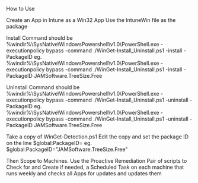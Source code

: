How to Use

Create an App in Intune as a Win32 App
Use the IntuneWin file as the package

Install Command should be
%windir%\SysNative\WindowsPowershell\v1.0\PowerShell.exe -executionpolicy bypass -command ./WinGet-Install_Uninstall.ps1 -install -PackageID <PackageID>
eg.
%windir%\SysNative\WindowsPowershell\v1.0\PowerShell.exe -executionpolicy bypass -command ./WinGet-Install_Uninstall.ps1 -install -PackageID JAMSoftware.TreeSize.Free

UnInstall Command should be
%windir%\SysNative\WindowsPowershell\v1.0\PowerShell.exe -executionpolicy bypass -command ./WinGet-Install_Uninstall.ps1 -uninstall -PackageID <PackageID>
eg.
%windir%\SysNative\WindowsPowershell\v1.0\PowerShell.exe -executionpolicy bypass -command ./WinGet-Install_Uninstall.ps1 -uninstall -PackageID JAMSoftware.TreeSize.Free

Take a copy of WinGet-Detection.ps1
Edit the copy and set the package ID on the line
$global:PackageID=<PackageID>
eg.
$global:PackageID="JAMSoftware.TreeSize.Free"

Then Scope to Machines.
Use the Proactive Remediation Pair of scripts to Check for and Create if needed, a Scheduled Task on each machine that runs weekly and checks all Apps for updates and updates them

